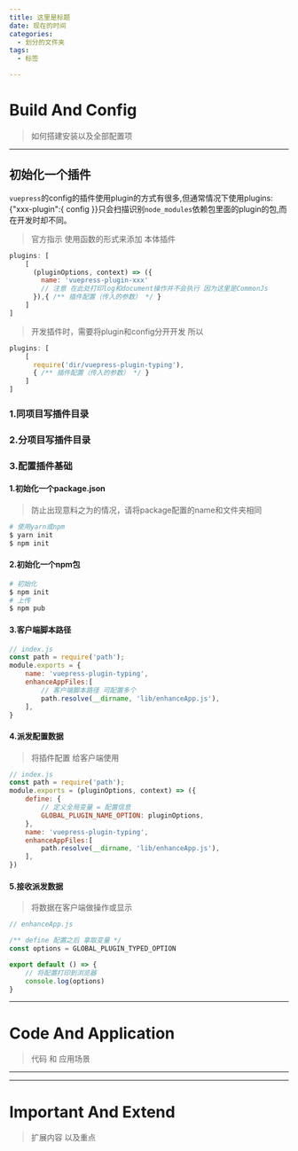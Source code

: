 ```yaml
---
title: 这里是标题
date: 现在的时间
categories:
  - 划分的文件夹
tags: 
  - 标签

---
```


# Build And Config

> 如何搭建安装以及全部配置项

---
## 初始化一个插件

​	`vuepress`的config的插件使用plugin的方式有很多,但通常情况下使用plugins:{"xxx-plugin":{ config }}只会扫描识别`node_modules`依赖包里面的plugin的包,而在开发时却不同。	

> 官方指示 使用函数的形式来添加 本体插件

```js
plugins: [
    [
      (pluginOptions, context) => ({
        name: 'vuepress-plugin-xxx'
        // 注意 在此处打印log和document操作并不会执行 因为这里是CommonJs
      }),{ /** 插件配置（传入的参数） */ }
    ]
]
```

> 开发插件时，需要将plugin和config分开开发 所以

```js
plugins: [
    [
      require('dir/vuepress-plugin-typing'),
      { /** 插件配置（传入的参数） */ }
    ]
]

```

### 1.同项目写插件目录

### 2.分项目写插件目录

### 3.配置插件基础

#### 1.初始化一个package.json

> 防止出现意料之为的情况，请将package配置的name和文件夹相同

```bash
# 使用yarn或npm
$ yarn init
$ npm init
```

#### 2.初始化一个npm包

```bash
# 初始化
$ npm init
# 上传
$ npm pub
```

#### 3.客户端脚本路径

```js
// index.js
const path = require('path');
module.exports = {
    name: 'vuepress-plugin-typing',
    enhanceAppFiles:[
        // 客户端脚本路径 可配置多个
        path.resolve(__dirname, 'lib/enhanceApp.js'),
    ],
}
```

#### 4.派发配置数据

> 将插件配置 给客户端使用

```js
// index.js
const path = require('path');
module.exports = (pluginOptions, context) => ({
    define: {
        // 定义全局变量 = 配置信息
        GLOBAL_PLUGIN_NAME_OPTION: pluginOptions,
    },
    name: 'vuepress-plugin-typing',
    enhanceAppFiles:[
        path.resolve(__dirname, 'lib/enhanceApp.js'),
    ],
})
```

#### 5.接收派发数据

> 将数据在客户端做操作或显示

```js
// enhanceApp.js

/** define 配置之后 拿取变量 */
const options = GLOBAL_PLUGIN_TYPED_OPTION

export default () => {
    // 将配置打印到浏览器
    console.log(options)
}
```



---

# Code And Application

> 代码 和 应用场景

---


---

# Important And Extend

> 扩展内容 以及重点
